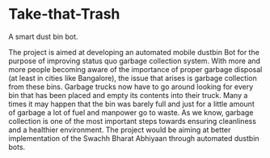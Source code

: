 # Take-that-Trash
A smart dust bin bot.

The project is aimed at developing an automated mobile dustbin Bot for the purpose of improving status quo garbage collection system. With more and more people becoming aware of the importance of proper garbage disposal (at least in cities like Bangalore), the issue that arises is garbage collection from these bins. Garbage trucks now have to go around looking for every bin that has been placed and empty its contents into their truck. Many a times it may happen that the bin was barely full and just for a little amount of garbage a lot of fuel and manpower go to waste. As we know, garbage collection is one of the most important steps towards ensuring cleanliness and a healthier environment. The project would be aiming at better implementation of the Swachh Bharat Abhiyaan through automated dustbin bots.
